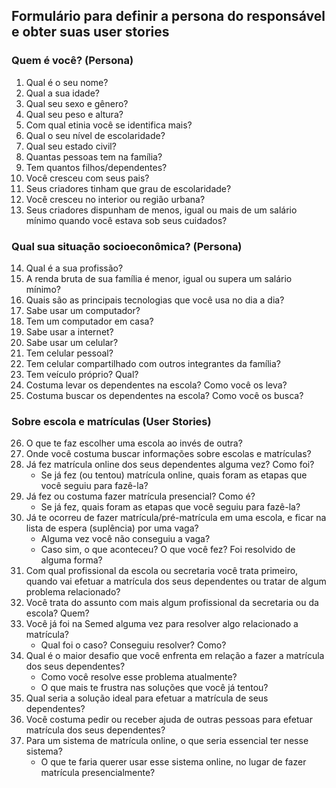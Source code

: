 ## Formulário para definir a persona do responsável e obter suas user stories


### Quem é você? (Persona)

1. Qual é o seu nome?
2. Qual a sua idade?
3. Qual seu sexo e gênero?
4. Qual seu peso e altura?
5. Com qual etinia você se identifica mais?
6. Qual o seu nível de escolaridade?
7. Qual seu estado civil?
8. Quantas pessoas tem na família?
9. Tem quantos filhos/dependentes?
10. Você cresceu com seus pais?
11. Seus criadores tinham que grau de escolaridade?
12. Você cresceu no interior ou região urbana?
13. Seus criadores dispunham de menos, igual ou mais de um salário mínimo quando você estava sob seus cuidados?



### Qual sua situação socioeconômica? (Persona)

14. Qual é a sua profissão?
15. A renda bruta de sua família é menor, igual ou supera um salário mínimo?
16. Quais são as principais tecnologias que você usa no dia a dia?
17. Sabe usar um computador?
18. Tem um computador em casa?
19. Sabe usar a internet?
20. Sabe usar um celular?
21. Tem celular pessoal?
22. Tem celular compartilhado com outros integrantes da família?
23. Tem veículo próprio? Qual?
24. Costuma levar os dependentes na escola? Como você os leva?
25. Costuma buscar os dependentes na escola? Como você os busca?


### Sobre escola e matrículas (User Stories)

26. O que te faz escolher uma escola ao invés de outra?
27. Onde você costuma buscar informações sobre escolas e matrículas?
28. Já fez matrícula online dos seus dependentes alguma vez? Como foi?
    - Se já fez (ou tentou) matrícula online, quais foram as etapas que você seguiu para fazê-la?
29. Já fez ou costuma fazer matrícula presencial? Como é?
    - Se já fez, quais foram as etapas que você seguiu para fazê-la?
30. Já te ocorreu de fazer matrícula/pré-matrícula em uma escola, e ficar na lista de espera (suplência) por uma vaga?
    - Alguma vez você não conseguiu a vaga?
    - Caso sim, o que aconteceu? O que você fez? Foi resolvido de alguma forma?
31. Com qual profissional da escola ou secretaria você trata primeiro, quando vai efetuar a matrícula dos seus dependentes ou tratar de algum problema relacionado?
32. Você trata do assunto com mais algum profissional da secretaria ou da escola? Quem?
33. Você já foi na Semed alguma vez para resolver algo relacionado a matrícula?
    - Qual foi o caso? Conseguiu resolver? Como?
34. Qual é o maior desafio que você enfrenta em relação a fazer a matrícula dos seus dependentes?
    - Como você resolve esse problema atualmente?
    - O que mais te frustra nas soluções que você já tentou?
35. Qual seria a solução ideal para efetuar a matrícula de seus dependentes?
36. Você costuma pedir ou receber ajuda de outras pessoas para efetuar matrícula dos seus dependentes?
37. Para um sistema de matrícula online, o que seria essencial ter nesse sistema?
    - O que te faria querer usar esse sistema online, no lugar de fazer matrícula presencialmente?
